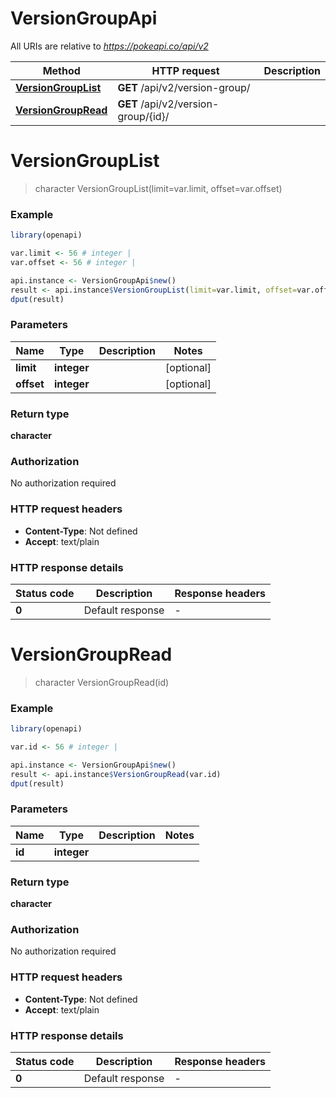 # VersionGroupApi

All URIs are relative to *https://pokeapi.co/api/v2*

Method | HTTP request | Description
------------- | ------------- | -------------
[**VersionGroupList**](VersionGroupApi.md#VersionGroupList) | **GET** /api/v2/version-group/ | 
[**VersionGroupRead**](VersionGroupApi.md#VersionGroupRead) | **GET** /api/v2/version-group/{id}/ | 


# **VersionGroupList**
> character VersionGroupList(limit=var.limit, offset=var.offset)



### Example
```R
library(openapi)

var.limit <- 56 # integer | 
var.offset <- 56 # integer | 

api.instance <- VersionGroupApi$new()
result <- api.instance$VersionGroupList(limit=var.limit, offset=var.offset)
dput(result)
```

### Parameters

Name | Type | Description  | Notes
------------- | ------------- | ------------- | -------------
 **limit** | **integer**|  | [optional] 
 **offset** | **integer**|  | [optional] 

### Return type

**character**

### Authorization

No authorization required

### HTTP request headers

 - **Content-Type**: Not defined
 - **Accept**: text/plain

### HTTP response details
| Status code | Description | Response headers |
|-------------|-------------|------------------|
| **0** | Default response |  -  |

# **VersionGroupRead**
> character VersionGroupRead(id)



### Example
```R
library(openapi)

var.id <- 56 # integer | 

api.instance <- VersionGroupApi$new()
result <- api.instance$VersionGroupRead(var.id)
dput(result)
```

### Parameters

Name | Type | Description  | Notes
------------- | ------------- | ------------- | -------------
 **id** | **integer**|  | 

### Return type

**character**

### Authorization

No authorization required

### HTTP request headers

 - **Content-Type**: Not defined
 - **Accept**: text/plain

### HTTP response details
| Status code | Description | Response headers |
|-------------|-------------|------------------|
| **0** | Default response |  -  |


